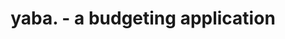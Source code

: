 ---
layout: /src/layouts/CaseStudyLayout.astro
title: yaba. - a budgeting application
theme: night
color: primary

description: tracking your spendings and managing your money should be easy. save more, feel better - it's that simple. we know the struggles of managing your accounts, keeping track of your cashflow, and giving in to those "necessary" temptations... 
role: full-stack, branding, ux/ui
year: 2022
client: Robert Kugler

isoione: /yaba.png
isoitwo: /yaba-ipad.png
isoithree: /yaba-mac.png

challenge: the challenge.
challengeOne: create a fully responsive and assistive budgeting web application that provides users full coverage of their budget. it's the budgeting app we want to use and wish we had.

challengeTwo: this is a huge product to embark on. there are many important aspects that we need to consider as it will be handling extremely sensitive information - meaning that security needs to be on point. additionally, designing a simple but appealing ui/ux is paramount to our success.

istione: /yaba-login.png
istitwo: /yaba-account.png
istithree: /yaba-signup.png

solution: the solution.
solutionOne: yaba is the budgeting solution that we wanted to use, and so we made it. you aren't bad at; saving more, tracking better, and accumulating wealth, you just haven't tried yaba...
solutionTwo: we've developed a system that is able to support each of the key points needed for an everyday joe or jane to be successful in their budgeting lifestyle - we call it the lowercase period model.
solutionThree: yaba will be built with technologies that focus on security, through the process of research, analysis, and design, we are hoping to reduce any potential issues at an earlier in the development. sensically, we be utilising particular apis such as plaid for banking functionalities, and microbilt for credit score tracking. 

video: /yaba-video.webm

waveOne: /yw-one.svg
waveTwo: /yw-two.svg

takeaway: main takeaways.
takeawayOne: Lorem, ipsum dolor sit amet consectetur adipisicing elit. Nulla dolorum vel id debitis ullam neque nihil dignissimos saepe architecto laborum commodi ad possimus eveniet provident, nemo magni,
takeawayTwo: Lorem, ipsum dolor sit amet consectetur adipisicing elit. Nulla dolorum vel id debitis ullam neque nihil dignissimos saepe architecto laborum commodi ad possimus eveniet provident, nemo magni, 

next: /case-studies/never-without-another
previous: /case-studies/groomify
---